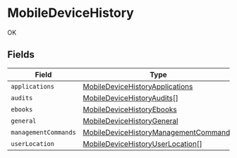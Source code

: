 # MobileDeviceHistory

OK


## Fields

| Field                                                                                                 | Type                                                                                                  | Required                                                                                              | Description                                                                                           |
| ----------------------------------------------------------------------------------------------------- | ----------------------------------------------------------------------------------------------------- | ----------------------------------------------------------------------------------------------------- | ----------------------------------------------------------------------------------------------------- |
| `applications`                                                                                        | [MobileDeviceHistoryApplications](../../models/shared/mobiledevicehistoryapplications.md)             | :heavy_minus_sign:                                                                                    | N/A                                                                                                   |
| `audits`                                                                                              | [MobileDeviceHistoryAudits](../../models/shared/mobiledevicehistoryaudits.md)[]                       | :heavy_minus_sign:                                                                                    | N/A                                                                                                   |
| `ebooks`                                                                                              | [MobileDeviceHistoryEbooks](../../models/shared/mobiledevicehistoryebooks.md)                         | :heavy_minus_sign:                                                                                    | N/A                                                                                                   |
| `general`                                                                                             | [MobileDeviceHistoryGeneral](../../models/shared/mobiledevicehistorygeneral.md)                       | :heavy_minus_sign:                                                                                    | N/A                                                                                                   |
| `managementCommands`                                                                                  | [MobileDeviceHistoryManagementCommands](../../models/shared/mobiledevicehistorymanagementcommands.md) | :heavy_minus_sign:                                                                                    | N/A                                                                                                   |
| `userLocation`                                                                                        | [MobileDeviceHistoryUserLocation](../../models/shared/mobiledevicehistoryuserlocation.md)[]           | :heavy_minus_sign:                                                                                    | N/A                                                                                                   |